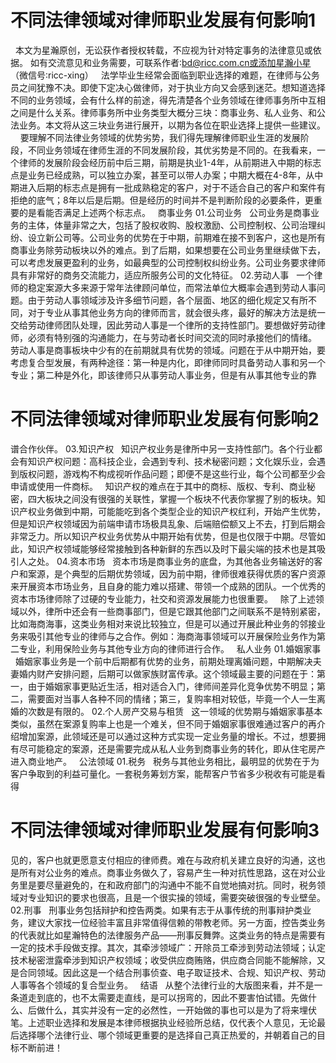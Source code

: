 # 不同法律领域对律师职业发展有何影响1

 
本文为星瀚原创，无讼获作者授权转载，不应视为针对特定事务的法律意见或依据。
如有交流意见和业务需要，可联系作者∶bd@ricc.com.cn或添加星瀚小星（微信号∶ricc-xing）
 
法学毕业生经常会面临到职业选择的难题，在律师与公务员之间犹豫不决。即使下定决心做律师，对于执业方向又会感到迷茫。想知道选择不同的业务领域，会有什么样的前途，得先清楚各个业务领域在律师事务所中互相之间是什么关系。律师事务所中业务类型大概分三块：商事业务、私人业务、和公法业务。本文将从这三块业务进行展开，以期为各位在职业选择上提供一些建议。
 
 
要理解不同法律业务领域的优势劣势，我们得先理解律师职业生涯的发展阶段，不同业务领域在律师生涯的不同发展阶段，其优劣势是不同的。在我看来，一个律师的发展阶段会经历前中后三期，前期是执业1-4年，从前期进入中期的标志点是业务已经成熟，可以独立办案，甚至可以带人办案；中期大概在4-8年，从中期进入后期的标志点是拥有一批成熟稳定的客户，对于不适合自己的客户和案件有拒绝的底气；8年以后是后期。但是经历的时间并不是判断阶段的必要条件，更重要的是看能否满足上述两个标志点。
 
商事业务
01.公司业务
 
公司业务是商事业务的主体，体量非常之大，包括了股权收购、股权激励、公司控制权、公司治理纠纷、设立新公司等。公司业务的优势在于中期，前期难在接不到客户，这也是所有商事业务除劳动板块以外的难点。到了后期，如果想要在公司业务里继续做下去，可以考虑发展更盈利的业务，如最典型的公司控制权纠纷业务。公司业务要求律师具有非常好的商务交流能力，适应所服务公司的文化特征。
02.劳动人事
 
一个律师的稳定案源大多来源于常年法律顾问单位，而常法单位大概率会遇到劳动人事问题。由于劳动人事领域涉及许多细节问题，各个层面、地区的细化规定又有所不同，对于专业从事其他业务方向的律师而言，就会很头疼，最好的解决方法是统一交给劳动律师团队处理，因此劳动人事是一个律所的支持性部门。要想做好劳动律师，必须有特别强的沟通能力，在与劳动者长时间交流的同时承接他们的情绪。
 
劳动人事是商事板块中少有的在前期就具有优势的领域。问题在于从中期开始，要考虑复合型发展，有两种途径：第一种是内化，即律师同时具备劳动人事和另一个专业；第二种是外化，即该律师只从事劳动人事业务，但是有从事其他专业的靠

# 不同法律领域对律师职业发展有何影响2

谱合作伙伴。
03.知识产权
 
知识产权业务是律所中另一支持性部门。各个行业都会有知识产权问题：高科技企业，会遇到专利、技术秘密问题；文化娱乐业，会遇到版权问题，游戏构不构成视听作品问题；即便不是这些行业，每个公司都至少会申请或使用一件商标。
 
知识产权的难点在于其中的商标、版权、专利、商业秘密，四大板块之间没有很强的关联性，掌握一个板块不代表你掌握了别的板块。知识产权业务做到中期，可能能吃到各个类型企业的知识产权红利，开始产生优势，但是知识产权领域因为前端申请市场极具乱象、后端赔偿额又上不去，打到后期会非常乏力。所以知识产权业务优势从中期开始有优势，但是也仅限于中期。尽管如此，知识产权领域能够经常接触到各种新鲜的东西以及时下最尖端的技术也是其吸引人之处。
04.资本市场
 
资本市场是商事业务的底盘，为其他各业务输送好的客户和案源，是个典型的后期优势领域，因为前中期，律师很难获得优质的客户资源来开展资本市场业务，且自身的能力难以搭建、带领一个成熟的团队。一个优秀的资本市场律师除了过硬的专业能力，社交和资源发展能力也很重要。
 
除了上述领域以外，律所中还会有一些商事部门，但是它跟其他部门之间联系不是特别紧密，比如海商海事，这类业务相对来说比较独立，但是可以通过开展此种业务的邻接业务来吸引其他专业的律师与之合作。例如：海商海事领域可以开展保险业务作为第二专业，利用保险业务与其他专业方向的律师进行合作。
 
私人业务
01.婚姻家事
 
婚姻家事业务是一个前中后期都有优势的业务，前期处理离婚问题，中期解决夫妻婚内财产安排问题，后期可以做家族财富传承。这个领域最主要的问题在于：第一，由于婚姻家事更贴近生活，相对适合入门，律师间差异化竞争优势不明显；第二，需要面对当事人各种不同的情绪；第三，复购率相对较低，毕竟一个人一生离婚的次数是有限的。
02.个人房产交易与租赁
 
这一领域的优势期与婚姻家事基本类似，虽然在案源复购率上也是一个难关，但不同于婚姻家事很难通过客户的再介绍增加案源，此领域还是可以通过这种方式实现一定业务量的增长。不过，想要拥有尽可能稳定的案源，还是需要完成从私人业务到商事业务的转化，即从住宅房产进入商业地产。
 
公法领域
01.税务
 
税务与其他业务相比，最明显的优势在于为客户争取到的利益可量化。一套税务筹划方案，能帮客户节省多少税收有可能是看得

# 不同法律领域对律师职业发展有何影响3

见的，客户也就更愿意支付相应的律师费。难在与政府机关建立良好的沟通，这也是所有对公业务的难点。商事业务做久了，容易产生一种对抗性思路，这在对公业务里是要尽量避免的，在和政府部门的沟通中不能不自觉地搞对抗。同时，税务领域对专业知识的要求也很高，且是一个很实操的领域，需要突破很强的专业壁垒。
02.刑事
 
刑事业务包括辩护和控告两类。如果有志于从事传统的刑事辩护类业务，建议大家找一位经验丰富且非常值得信赖的带教老师。另一方面，控告类业务的代表就比如星瀚特色的法律服务产品——刑事反舞弊。这类业务的特点是需要有一定的技术手段做支撑。其次，其牵涉领域广：开除员工牵涉到劳动法领域；认定技术秘密泄露牵涉到知识产权领域；收受供应商贿赂，供应商合同能不能解除，又是合同领域。因此这是一个结合刑事侦查、电子取证技术、合规、知识产权、劳动人事等各个领域的复合型业务。
 
结语
 
从整个法律行业的大版图来看，并不是一条道走到底的，也不太需要走直线，是可以拐弯的，因此不要害怕试错。先做什么、后做什么，其实并没有一定的必然性，一开始做的事也可以是为了将来埋伏笔。上述职业选择和发展是本律师根据执业经验所总结，仅代表个人意见，无论最后选择哪个法律行业、哪个领域更重要的是选择自己真正热爱的，并朝着自己的目标不断前进！
 


